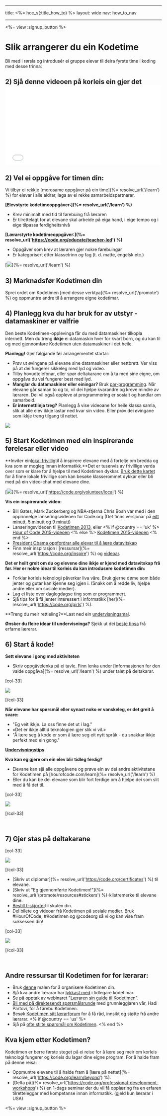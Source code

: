 * * *

title: <%= hoc_s(:title_how_to) %> layout: wide nav: how_to_nav

* * *

<%= view :signup_button %>

# Slik arrangerer du ein Kodetime

Bli med i rørsla og introdusér ei gruppe elevar til deira fyrste time i koding med desse trinna:

## 2) Sjå denne videoen på korleis ein gjer det <iframe width="500" height="255" src="//www.youtube.com/embed/SrnvvWDm73k" frameborder="0" allowfullscreen></iframe> 

## 2) Vel ei oppgåve for timen din:

Vi tilbyr ei rekkje [morosame oppgåver på ein time](%= resolve_url('/learn') %) for elevar i alle aldrar, laga av ei rekke samarbeidspartnarar.

**[Elevstyrte kodetimeoppgåver:](%= resolve_url('/learn') %)**

  * Krev minimalt med tid til førebuing frå læraren
  * Er tilrettelagt for at elevane skal arbeide på eiga hand, i eige tempo og i eige tilpassa ferdigheitsnivå

**[Lærarstyrte kodetimeoppgåver:](%= resolve_url('https://code.org/educate/teacher-led') %)**

  * Oppgåver som krev at læraren gjer nokre førebuingar
  * Er kategorisert etter klassetrinn *og* fag (t. d. matte, engelsk etc.)

[![](/images/fit-700/tutorials.png)](%= resolve_url('/learn') %)

## 3) Marknadsfør Kodetimen din

Sprei ordet om Kodetimen [med desse verktya](%= resolve_url('/promote') %) og oppmuntre andre til å arrangere eigne kodetimar.

## 4) Planlegg kva du har bruk for av utstyr - datamaskiner er valfrie

Den beste Kodetimen-opplevinga får du med datamaskiner tilkopla internett. Men du treng **ikkje** ei datamaskin hver for kvart born, og du kan til og med gjennomføre Kodetimen uten datamaskiner i det heile.

**Planlegg!** Gjer følgjande før arrangementet startar:

  * Prøv ut øvingane på elevane sine datamaskiner eller nettbrett. Ver viss på at dei fungerer sikkeleg med lyd og video.
  * Tilby hovudtelefonar, eller spør deltakarane om å ta med sine eigne, om oppgåva du vel fungerer best med lyd.
  * **Manglar du datamaskiner eller einingar?** Bruk [par-programming](https://www.youtube.com/watch?v=vgkahOzFH2Q). Når elevane går saman to og to, vil dei hjelpe kvarandre og kreve mindre av læraren. Dei vil også oppleve at programmering er sosialt og handlar om samarbeid.
  * **Er internettlinja treg?** Planlegg å vise videoane for heile klassa samla, slik at alle elev ikkje lastar ned kvar sin video. Eller prøv dei øvingane som ikkje treng tilgang til nettet.

![](/images/fit-350/group_ipad.jpg)

## 5) Start Kodetimen med ein inspirerande førelesar eller video

**Inviter ein[lokal frivillig](https://code.org/volunteer/local)til å inspirere elevane med å fortelje om bredda og kva som er mogleg innan informatikk.**Det er tusenvis av frivillige verda over som er klare for å hjelpe til med Kodetimen dykkar. [Bruk dette kartet ](https://code.org/volunteer/local)for å finne lokale frivillige som kan besøke klasserommet dykkar eller bli med på ein video-chat med elevane dine.

[![](/images/fit-300/volunteer-map.png)](%= resolve_url('https://code.org/volunteer/local') %)

**Vis ein inspirerande video:**

  * Bill Gates, Mark Zuckerberg og NBA-stjerna Chris Bosh var med i den opprinnelge lanseringsvideoen for Code.org (Det finns versjonar på [eitt minutt](https://www.youtube.com/watch?v=qYZF6oIZtfc), [5 minutt](https://www.youtube.com/watch?v=nKIu9yen5nc) og [9 minutt](https://www.youtube.com/watch?v=dU1xS07N-FA))
  * Lanseringsvideoen til [Kodetimen 2013](https://www.youtube.com/watch?v=FC5FbmsH4fw), eller <% if @country == 'uk' %> [Hour of Code 2015-videoen](https://www.youtube.com/watch?v=7L97YMYqLHc) <% else %> [Kodetimen 2015-videoen](https://www.youtube.com/watch?v=7L97YMYqLHc) <% end %>
  * [President Obama oppfordrar alle elevar til å lære datavitskap](https://www.youtube.com/watch?v=6XvmhE1J9PY)
  * Finn meir inspirasjon i [ressursar](%= resolve_url('https://code.org/inspire') %) og [videoar](https://www.youtube.com/playlist?list=PLzdnOPI1iJNfpD8i4Sx7U0y2MccnrNZuP).

**Det er heilt greit om du og elevene dine ikkje er kjend med datavitskap frå før. Her er nokre idear til korleis du kan introdusere kodetimen din:**

  * Forklar korleis teknologi påverkar liva våre. Bruk gjerne døme som både jenter og gutar kan kjenne seg igjen i. (Snakk om å redde liv, hjelpe andre eller om sosiale medier).
  * Lag ei liste over daglegdagse ting som er programmert.
  * Sjå tips for å få jenter interessert i informatikk [her](%= resolve_url('https://code.org/girls') %).

**Treng du meir rettleiing?**Last ned ein [undervisningsmal](/files/EducatorHourofCodeLessonPlanOutline.docx).

**Ønsker du fleire idear til undervisninga?** Sjekk ut dei [beste tipsa](http://www.slideshare.net/TeachCode/hour-of-code-best-practices-for-successful-educators-51273466) frå erfarne lærerar.

## 6) Start å kode!

**Sett elevane i gong med aktiviteten**

  * Skriv oppgåvelenka på ei tavle. Finn lenka under [informasjonen for den valde oppgåva](%= resolve_url('/learn') %) under talet på deltakarar.

[col-33]

![](/images/fit-300/group_ar.jpg)

[/col-33]

**Når elevane har spørsmål eller synast noko er vanskeleg, er det greit å svare:**

  * "Eg veit ikkje. La oss finne det ut i lag."
  * «Det er ikkje alltid teknologien gjer slik vi vil.»
  * "Å lære seg å kode er som å lære seg eit nytt språk - du snakkar ikkje perfekt med ein gong."

**[Undervisningstips](http://www.code.org/files/CSTT_IntroducingCS.PDF)**

**Kva kan eg gjere om ein elev blir tidleg ferdig?**

  * Elevane kan sjå alle oppgåvene og prøve ein av dei andre aktivitetane for Kodetimen på [hourofcode.com/learn](%= resolve_url('/learn') %)
  * Eller du kan be dei elevane som blir fort ferdige om å hjelpe dei som slit med å få det til.

[col-33]

![](/images/fit-250/highschoolgirls.jpeg)

[/col-33]

<p style="clear:both">
  &nbsp;
</p>

## 7) Gjer stas på deltakarane

[col-33]

![](/images/fit-300/boy-certificate.jpg)

[/col-33]

  * [Skriv ut diplomar](%= resolve_url('https://code.org/certificates') %) til elevane.
  * [Skriv ut "Eg gjennomførte Kodetimen!"](%= resolve_url('/promote/resources#stickers') %)-klistremerke til elevane dine.
  * [Bestill t-skjorter](http://blog.code.org/post/132608499493/hour-of-code-shirts-and-more)til skulen din.
  * Del bilete og videoar frå Kodetimen på sosiale medier. Bruk #HourOfCode, #Kodetimen og @codeorg så vi og kan vise fram suksessen din!

[col-33]

![](/images/fit-260/highlight-certificates.jpg)

[/col-33]

<p style="clear:both">
  &nbsp;
</p>

## Andre ressursar til Kodetimen for for lærarar:

  * Bruk [denne](/files/EducatorHourofCodeLessonPlanOutline.docx) malen for å organisere Kodetimen din.
  * Sjå kva andre lærarar har [lykkast med](http://www.slideshare.net/TeachCode/hour-of-code-best-practices-for-successful-educators-51273466) i tidlegare kodetimar. 
  * Se på opptak av webinaret ["Læraren sin guide til Kodetimen"](https://youtu.be/EJeMeSW2-Mw).
  * [Bli med på direktesendt spørsmålsrunde](http://www.eventbrite.com/e/ask-your-final-questions-and-prepare-for-the-2015-hour-of-code-with-codeorg-founder-hadi-partovi-tickets-17987437911) med grunnleggjaren vår, Hadi Partovi, for å førebu Kodetimen.
  * Besøk [Kodetimen sitt lærarforum](http://forum.code.org/c/plc/hour-of-code) for å få råd, innsikt og støtte frå andre lærarar. <% if @country == 'us' %>
  * Sjå på [ofte stilte spørsmål om Kodetimen](https://support.code.org/hc/en-us/categories/200147083-Hour-of-Code). <% end %>

## Kva kjem etter Kodetimen?

Kodetimen er berre første steget på ei reise for å lære seg meir om korleis teknologi fungerer og korleis du lagar dine eigne program. For å halde fram på denne reisa:

  * Oppmuntre elevane til å halde fram å [lære på nettet](%= resolve_url('https://code.org/learn/beyond') %).
  * [Delta på](%= resolve_url('https://code.org/professional-development-workshops') %) en 1-dags seminar der du vil få opplæring fra en erfaren tilretteleggar med kompetanse innan informatikk. (gjeld kun lærarar i USA)

<%= view :signup_button %>